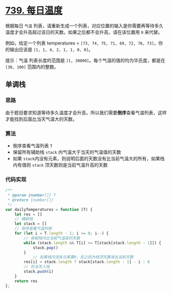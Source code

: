 # [739. 每日温度](https://leetcode-cn.com/problems/daily-temperatures/)

根据每日 `气温` 列表，请重新生成一个列表，对应位置的输入是你需要再等待多久温度才会升高超过该日的天数。如果之后都不会升高，请在该位置用 `0` 来代替。

例如，给定一个列表 temperatures = `[73, 74, 75, 71, 69, 72, 76, 73]`，你的输出应该是 `[1, 1, 4, 2, 1, 1, 0, 0]`。

提示：气温 列表长度的范围是 `[1, 30000]`。每个气温的值的均为华氏度，都是在 `[30, 100]` 范围内的整数。



## 单调栈

### 思路

由于题目要求知道等待多久温度才会升高，所以我们需要**倒序**查看气温列表，这样才能找到后面比当天气温大的天数。

### 算法

- 倒序查看气温列表 `T`
- 保留所有辅助栈 `stack` 内气温大于当天的气温值的天数
- 如果 `stack`内没有元素，则说明后面的天数没有比当前气温大的所有，如果栈内有值则 `stack` 顶天数则是当前气温升高的天数



### 代码实现

```js
/**
 * @param {number[]} T
 * @return {number[]}
 */
var dailyTemperatures = function (T) {
  	let res = []
    // 辅助栈
    let stack = []
    // 倒序查看气温列表
    for (let i = T.length - 1; i >= 0; i--) {
      	// 保留栈内比当前气温高的天数
        while (stack.length && T[i] >= T[stack[stack.length - 1]]) {
            stack.pop()
        }
     		// 如果栈内没有元素置0，反之则为栈顶天数减去当前天数
        res[i] = stack.length ? stack[stack.length - 1] - i : 0
      	// 将当天入栈
        stack.push(i)
    }
    return res
};
```


